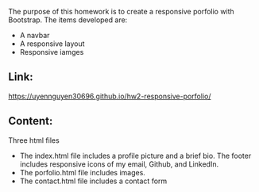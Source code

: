 The purpose of this homework is to create a responsive porfolio with Bootstrap. The items developed are: 
<ul>
    <li>A navbar</li>
    <li>A responsive layout</li>
    <li>Responsive iamges</li>
</ul>

## Link: 
 https://uyennguyen30696.github.io/hw2-responsive-porfolio/

## Content:
Three html files
<ul>
    <li>The index.html file includes a profile picture and a brief bio. The footer includes responsive icons of my email, Github, and LinkedIn.</li>
    <li>The porfolio.html file includes images.</li>
    <li>The contact.html file includes a contact form</li>